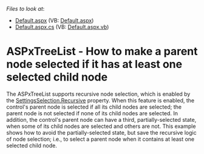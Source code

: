 <!-- default file list -->
*Files to look at*:

* [Default.aspx](./CS/WebSite/Default.aspx) (VB: [Default.aspx](./VB/WebSite/Default.aspx))
* [Default.aspx.cs](./CS/WebSite/Default.aspx.cs) (VB: [Default.aspx.vb](./VB/WebSite/Default.aspx.vb))
<!-- default file list end -->
# ASPxTreeList - How to make a parent node selected if it has at least one selected child node


<p>The ASPxTreeList supports recursive node selection, which is enabled by the <a href="http://documentation.devexpress.com/#AspNet/DevExpressWebASPxTreeListTreeListSettingsSelection_Recursivetopic"><u>SettingsSelection.Recursive</u></a> property. When this feature is enabled, the control's parent node is selected if all its child nodes are selected; the parent node is not selected if none of its child nodes are  selected. In addition, the control's parent node can have a third, partially-selected state, when some of its child nodes are selected and others are not. This example shows how to avoid the partially-selected state, but save the recursive logic of node selection; i.e., to select a parent node when it contains at least one selected child node.</p>

<br/>


